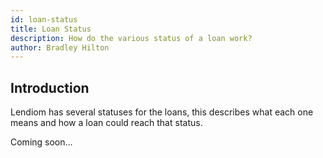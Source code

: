 ```yaml
---
id: loan-status
title: Loan Status
description: How do the various status of a loan work?
author: Bradley Hilton
---
```


## Introduction
Lendiom has several statuses for the loans, this describes what each one means and how a loan could reach that status.

Coming soon...
